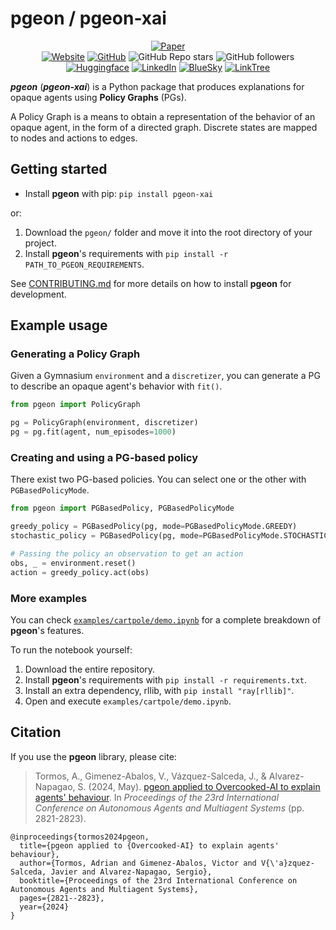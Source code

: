 # pgeon / pgeon-xai

<div align="center">
  
[![Paper](https://img.shields.io/badge/Paper-10.5555/3635637.3663299-f6c628.svg)](https://dl.acm.org/doi/10.5555/3635637.3663299)
<br/>
[![Website](https://img.shields.io/badge/Website-HPAI-8A2BE2.svg)](https://hpai.bsc.es)
[![GitHub](https://img.shields.io/badge/GitHub-HPAI--BSC-%23121011.svg?logo=github&logoColor=white.svg)](https://github.com/HPAI-BSC)
![GitHub Repo stars](https://img.shields.io/github/stars/HPAI-BSC/pgeon)
![GitHub followers](https://img.shields.io/github/followers/HPAI-BSC)
<br/>
[![Huggingface](https://img.shields.io/badge/%F0%9F%A4%97%20Hugging%20Face-HPAI--BSC-ffc107?color=ffc107&logoColor=white.svg)](https://huggingface.co/HPAI-BSC)
[![LinkedIn](https://img.shields.io/badge/Linkedin-HPAI--BSC-blue.svg)](https://www.linkedin.com/company/hpai)
[![BlueSky](https://img.shields.io/badge/Bluesky-HPAI-0285FF?logo=bluesky&logoColor=fff.svg)](https://bsky.app/profile/hpai.bsky.social)
[![LinkTree](https://img.shields.io/badge/Linktree-HPAI-43E55E?style=flat&logo=linktree&logoColor=white.svg)](https://linktr.ee/hpai_bsc)


</div>

**_pgeon_** (**_pgeon-xai_**) is a Python package that produces explanations for opaque agents using **Policy Graphs** (PGs).

A Policy Graph is a means to obtain a representation of the behavior of an opaque agent, in the form of a directed graph. Discrete states are mapped to nodes and actions to edges.

## Getting started

* Install **pgeon** with pip: `pip install pgeon-xai`

or:

1. Download the `pgeon/` folder and move it into the root directory of your project.
2. Install **pgeon**'s requirements with `pip install -r PATH_TO_PGEON_REQUIREMENTS`.

See [CONTRIBUTING.md](CONTRIBUTING.md) for more details on how to install **pgeon** for development.

## Example usage

### Generating a Policy Graph

Given a Gymnasium `environment` and a `discretizer`, you can generate a PG to describe an opaque agent's behavior with `fit()`.

```python
from pgeon import PolicyGraph

pg = PolicyGraph(environment, discretizer)
pg = pg.fit(agent, num_episodes=1000)
```

### Creating and using a PG-based policy

There exist two PG-based policies. You can select one or the other with `PGBasedPolicyMode`.

```python
from pgeon import PGBasedPolicy, PGBasedPolicyMode

greedy_policy = PGBasedPolicy(pg, mode=PGBasedPolicyMode.GREEDY)
stochastic_policy = PGBasedPolicy(pg, mode=PGBasedPolicyMode.STOCHASTIC)

# Passing the policy an observation to get an action
obs, _ = environment.reset()
action = greedy_policy.act(obs)
```

### More examples

You can check [`examples/cartpole/demo.ipynb`](https://github.com/HPAI-BSC/pgeon/blob/main/example/cartpole/demo.ipynb) for a complete breakdown of **pgeon**'s features.

To run the notebook yourself:

1. Download the entire repository.
2. Install **pgeon**'s requirements with `pip install -r requirements.txt`.
3. Install an extra dependency, rllib, with `pip install "ray[rllib]"`.
4. Open and execute `examples/cartpole/demo.ipynb`.

## Citation

If you use the **pgeon** library, please cite:

> Tormos, A., Gimenez-Abalos, V., Vázquez-Salceda, J., & Alvarez-Napagao, S. (2024, May). [pgeon applied to Overcooked-AI to explain agents' behaviour](https://dl.acm.org/doi/10.5555/3635637.3663299). In _Proceedings of the 23rd International Conference on Autonomous Agents and Multiagent Systems_ (pp. 2821-2823).

```
@inproceedings{tormos2024pgeon,
  title={pgeon applied to {Overcooked-AI} to explain agents' behaviour},
  author={Tormos, Adrian and Gimenez-Abalos, Victor and V{\'a}zquez-Salceda, Javier and Alvarez-Napagao, Sergio},
  booktitle={Proceedings of the 23rd International Conference on Autonomous Agents and Multiagent Systems},
  pages={2821--2823},
  year={2024}
}
```
